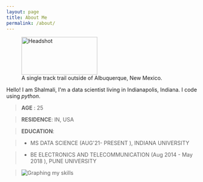 ```yaml
---
layout: page
title: About Me 
permalink: /about/
---
```



<figure>
    <img src="Shal96/Shal96.github.io/assets/Linkedn headshot.jpg"
         alt="Headshot" width="200" height="100">
    <figcaption>A single track trail outside of Albuquerque, New Mexico.</figcaption>
</figure>



Hello! I am Shalmali, I'm a data scientist living in Indianapolis, Indiana. I code using *python*.

> **AGE** : 	25

> **RESIDENCE**: IN, USA

> **EDUCATION**: 

> - MS DATA SCIENCE (AUG'21- PRESENT ), INDIANA UNIVERSITY

> - BE ELECTRONICS AND TELECOMMUNICATION (Aug 2014 - May 2018 ), PUNE UNIVERSITY

> ![Graphing my skills](Shal96/Shal96.github.io/assets/my_skills_graph.jpg)





